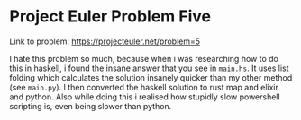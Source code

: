 # Project Euler Problem Five
Link to problem: https://projecteuler.net/problem=5

I hate this problem so much, because when i was researching how to do this in haskell, i found the insane answer that you see in `main.hs`. It uses list folding which calculates the solution insanely quicker than my other method (see `main.py`). I then converted the haskell solution to rust map and elixir and python. Also while doing this i realised how stupidly slow powershell scripting is, even being slower than python.